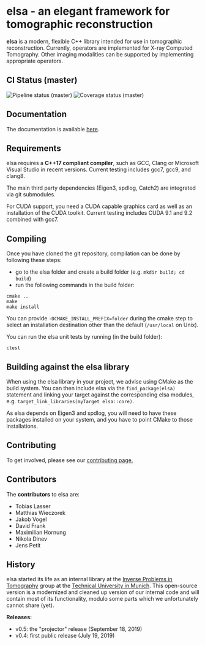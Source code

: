 elsa - an elegant framework for tomographic reconstruction
==========================================================

**elsa** is a modern, flexible C++ library intended for use in tomographic reconstruction. Currently, operators are implemented for X-ray Computed Tomography. Other imaging modalities can be supported by implementing appropriate operators.

CI Status (master)
---------------
![Pipeline status (master)](https://gitlab.lrz.de/IP/elsa/badges/master/pipeline.svg)
![Coverage status (master)](https://gitlab.lrz.de/IP/elsa/badges/master/coverage.svg)

Documentation
-------------

The documentation is available [here](https://ip.campar.in.tum.de/elsadocs/).


Requirements
------------

elsa requires a **C++17 compliant compiler**, such as GCC, Clang or Microsoft Visual Studio in recent versions.
Current testing includes gcc7, gcc9, and clang8.

The main third party dependencies (Eigen3, spdlog, Catch2) are integrated via git submodules.

For CUDA support, you need a CUDA capable graphics card as well as an installation of the CUDA toolkit.
Current testing includes CUDA 9.1 and 9.2 combined with gcc7.

Compiling
---------

Once you have cloned the git repository, compilation can be done by following these steps:

- go to the elsa folder and create a build folder (e.g. `mkdir build; cd build`)
- run the following commands in the build folder:

```
cmake ..
make
make install
```

You can provide `-DCMAKE_INSTALL_PREFIX=folder` during the cmake step to select an installation destination other than the default (`/usr/local` on Unix).

You can run the elsa unit tests by running (in the build folder):
```
ctest
```

Building against the elsa library
---------------------------------

When using the elsa library in your project, we advise using CMake as the build system. You can then include elsa via the `find_package(elsa)` statement and linking your target against the corresponding elsa modules, e.g. `target_link_libraries(myTarget elsa::core)`.

As elsa depends on Eigen3 and spdlog, you will need to have these packages installed on your system, and you have to point CMake to those installations.

Contributing
------------
To get involved, please see our [contributing page.](CONTRIBUTING.md)

Contributors
------------

The **contributors** to elsa are:

- Tobias Lasser
- Matthias Wieczorek
- Jakob Vogel
- David Frank
- Maximilian Hornung
- Nikola Dinev
- Jens Petit

History
-------

elsa started its life as an internal library at the [Inverse Problems in Tomography](https://ip.campar.in.tum.de) group at the [Technical University in Munich](https://www.tum.de). This open-source version is a modernized and cleaned up version of our internal code and will contain most of its functionality, modulo some parts which we unfortunately cannot share (yet).

**Releases:**

- v0.5: the "projector" release (September 18, 2019)
- v0.4: first public release (July 19, 2019)
